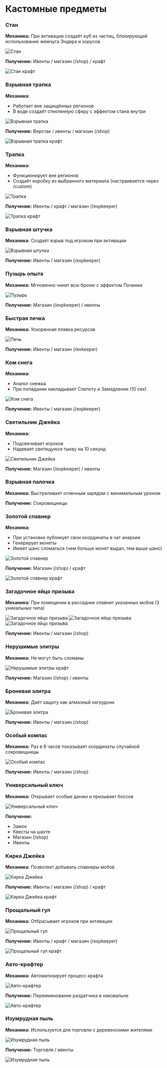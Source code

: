 # Кастомные предметы

### Стан
**Механика:** При активации создаёт куб из частиц, блокирующий использование жемчуга Эндера и хорусов  

![Стан](./assets/стан.jpg)

**Получение:** Ивенты / магазин (/shop) / крафт  

![Стан крафт](./assets/станкрафт.jpg)

### Взрывная трапка
**Механика:**  
- Работает вне защищённых регионов  
- В воде создаёт стеклянную сферу с эффектом стана внутри  

![Взрывная трапка](./assets/взрывнаятрапка.jpg)

**Получение:** Верстак / ивенты / магазин (/shop)  

![Взрывная трапка крафт](./assets/взрывнаятрапкакрафт.jpg)

### Трапка
**Механика:**  
- Функционирует вне регионов  
- Создаёт коробку из выбранного материала (настраивается через /custom)  

![Трапка](./assets/трапка.jpg)

**Получение:** Ивенты / крафт / магазин (/expkeeper)  

![Трапка крафт](./assets/трапкакрафт.jpg)

### Взрывная штучка
**Механика:** Создаёт взрыв под игроком при активации  

![Взрывная штучка](./assets/Взрывнаяштучка.jpg)

**Получение:** Ивенты / магазин (/expkeeper)  

### Пузырь опыта
**Механика:** Мгновенно чинит всю броню с эффектом Починки  

![Пузырь](./assets/пузырь.jpg)

**Получение:** Магазин (/expkeeper) / ивенты  

### Быстрая печка
**Механика:** Ускоренная плавка ресурсов  

![Печь](./assets/печь.jpg)

**Получение:** Ивенты / магазин (/exkeeper)  

### Ком снега
**Механика:**  
- Аналог снежка  
- При попадании накладывает Слепоту и Замедление (10 сек)  

![Ком снега](./assets/комснега.jpg)

**Получение:** Ивенты / магазин (/expkeeper)  

### Светильник Джейка
**Механика:**  
- Подсвечивает игроков  
- Надевает светящуюся тыкву на 10 секунд  

![Светильник Джейка](./assets/сфетильникджейка.jpg)

**Получение:** Магазин (/expkeeper) / ивенты  

### Взрывная палочка
**Механика:** Выстреливает огненным зарядом с минимальным уроном  



**Получение:** Сокровищницы  

### Золотой спавнер
**Механика:**  
- При установке публикует свои координаты в чат анархии  
- Генерирует монеты  
- Имеет шанс сломаться (чем больше монет выдал, тем выше шанс)  

![Золотой спавнер](./assets/ЗСП.jpg)

**Получение:** Магазин (/shop) / крафт  

![Золотой спавнер крафт](./assets/ЗСПкрафт.jpg)

### Загадочное яйцо призыва
**Механика:** При помещении в рассадник спавнит указанных мобов (3 уникальных типа)  

![Загадочное яйцо призыва](./assets/загадка1.jpg)
![Загадочное яйцо призыва](./assets/загадка2.jpg)
![Загадочное яйцо призыва](./assets/загадка3.jpg)

**Получение:** Ивенты / магазин (/shop)  

### Нерушимые элитры
**Механика:** Не могут быть сломаны  

![Нерушимые элитры крафт](./assets/нерушэлитра.jpg)

**Получение:** Магазин (/shop) / ивенты  

### Броневая элитра
**Механика:** Даёт защиту как алмазный нагрудник  

![Броневая элитра](./assets/броньэлитра.jpg)

**Получение:** Ивенты / магазин (/shop)  

### Особый компас
**Механика:** Раз в 8 часов показывает координаты случайной сокровищницы  

![Особый компас](./assets/компас.jpg)

**Получение:** Ивенты / магазин (/shop)  

### Универсальный ключ
**Механика:** Открывает особые данжи и призывает боссов  

![Универсальный ключ](./assets/уник.jpg)

**Получение:**  
- Замок  
- Квесты на шахте  
- Магазин (/shop)  
- Ивенты
  

### Кирка Джейка
**Механика:** Позволяет добывать спавнеры мобов  

![Кирка Джейка](./assets/Джейк.jpg)

**Получение:** Ивенты / магазин (/shop) / крафт  

![Кирка Джейка крафт](./assets/Джейккрафт.jpg)

### Прощальный гул
**Механика:** Отбрасывает игроков при активации  

![Прощальный гул](./assets/прощальныйгул.jpg)

**Получение:** Ивенты / крафт / магазин (/expkeeper)  

![Прощальный гул крафт](./assets/прощальныйгулкрафт.jpg)


### Авто-крафтер
**Механика:** Автоматизирует процесс крафта  

![Авто-крафтер](./assets/автокрафт0.jpg)

**Получение:** Переименование раздатчика в наковальне  

![Авто-крафтер](./assets/автокрафт.jpg)

### Изумрудная пыль
**Механика:** Используется для торговли с деревенскими жителями  

![Изумрудная пыль](./assets/изумруднаяпыль.jpg)

**Получение:** Торговля / ивенты  

![Изумрудная пыль](./assets/пыль.jpg)
